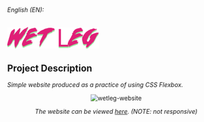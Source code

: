 ###### English (EN):

<img height="50" alt="titulo da banda" src="img/titulo-banda.png">

<section>
  <h2>Project Description</h2>
  <p><em>Simple website produced as a practice of using CSS Flexbox.</em></p>
</section>

<div align="center">
  <img height="400" alt="wetleg-website" src="img/site.gif">
  <p><em>The website can be viewed <a href="https://wet-leg-website.vercel.app/">here</a>. (NOTE: not responsive)</em></p>
</div>


